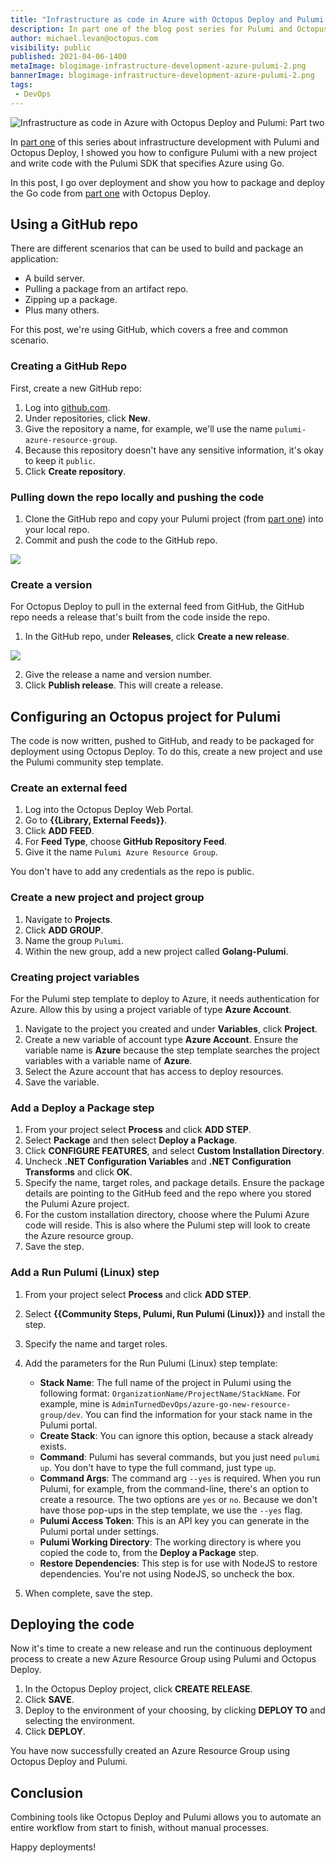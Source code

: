 ```yaml
---
title: "Infrastructure as code in Azure with Octopus Deploy and Pulumi: Part two"
description: In part one of the blog post series for Pulumi and Octopus Deploy, I showed you how to configure Pulumi. In this post, I show you how to tie it together with Octopus Deploy.
author: michael.levan@octopus.com
visibility: public
published: 2021-04-06-1400 
metaImage: blogimage-infrastructure-development-azure-pulumi-2.png
bannerImage: blogimage-infrastructure-development-azure-pulumi-2.png
tags:
 - DevOps
---
```


![Infrastructure as code in Azure with Octopus Deploy and Pulumi: Part two](blogimage-infrastructure-development-azure-pulumi-2.png)

In [part one](/blog/2020-12/iac-azure-octopus-pulumi-part-1/index.md) of this series about infrastructure development with Pulumi and Octopus Deploy, I showed you how to configure Pulumi with a new project and write code with the Pulumi SDK that specifies Azure using Go.

In this post, I go over deployment and show you how to package and deploy the Go code from [part one](/blog/2020-12/iac-azure-octopus-pulumi-part-1/index.md) with Octopus Deploy.

## Using a GitHub repo

There are different scenarios that can be used to build and package an application:

- A build server.
- Pulling a package from an artifact repo.
- Zipping up a package.
- Plus many others.

For this post, we're using GitHub, which covers a free and common scenario.

### Creating a GitHub Repo

First, create a new GitHub repo:

1. Log into [github.com](https://www.github.com).
2. Under repositories, click **New**.
3. Give the repository a name, for example, we'll use the name `pulumi-azure-resource-group`.
4. Because this repository doesn't have any sensitive information, it's okay to keep it `public`.
5. Click **Create repository**.

### Pulling down the repo locally and pushing the code

1. Clone the GitHub repo and copy your Pulumi project (from [part one](/blog/2020-12/iac-azure-octopus-pulumi-part-1/index.md)) into your local repo.
2. Commit and push the code to the GitHub repo.

![](images/2.png)

### Create a version

For Octopus Deploy to pull in the external feed from GitHub, the GitHub repo needs a release that's built from the code inside the repo.

1. In the GitHub repo, under **Releases**, click **Create a new release**. 

![](images/3.png)

2. Give the release a name and version number. 
2. Click **Publish release**. This will create a release.

## Configuring an Octopus project for Pulumi

The code is now written, pushed to GitHub, and ready to be packaged for deployment using Octopus Deploy. To do this, create a new project and use the Pulumi community step template.

### Create an external feed

1. Log into the Octopus Deploy Web Portal.
2. Go to **{{Library, External Feeds}}**.
3. Click **ADD FEED**.
4. For **Feed Type**, choose **GitHub Repository Feed**.
5. Give it the name `Pulumi Azure Resource Group`.

You don't have to add any credentials as the repo is public.

### Create a new project and project group

1. Navigate to **Projects**.
2. Click **ADD GROUP**.
3. Name the group `Pulumi`.
4. Within the new group, add a new project called **Golang-Pulumi**.

### Creating project variables

For the Pulumi step template to deploy to Azure, it needs authentication for Azure. Allow this by using a project variable of type **Azure Account**.

1. Navigate to the project you created and under **Variables**, click **Project**.
2. Create a new variable of account type **Azure Account**. Ensure the variable name is **Azure** because the step template searches the project variables with a variable name of **Azure**.
3. Select the Azure account that has access to deploy resources.
4. Save the variable.

### Add a Deploy a Package step

1. From your project select **Process** and click **ADD STEP**.
1. Select **Package** and then select **Deploy a Package**. 
1. Click **CONFIGURE FEATURES**, and select **Custom Installation Directory**.
1. Uncheck **.NET Configuration Variables** and **.NET Configuration Transforms** and click **OK**.
1. Specify the name, target roles, and package details. Ensure the package details are pointing to the GitHub feed and the repo where you stored the Pulumi Azure project.
1. For the custom installation directory, choose where the Pulumi Azure code will reside. This is also where the Pulumi step will look to create the Azure resource group.
1. Save the step.

### Add a Run Pulumi (Linux) step

1. From your project select **Process** and click **ADD STEP**.
1. Select **{{Community Steps, Pulumi, Run Pulumi (Linux)}}** and install the step. 
1. Specify the name and target roles. 
1. Add the parameters for the Run Pulumi (Linux) step template:
   - **Stack Name**: The full name of the project in Pulumi using the following format: `OrganizationName/ProjectName/StackName`. For example, mine is `AdminTurnedDevOps/azure-go-new-resource-group/dev`. You can find the information for your stack name in the Pulumi portal.
   - **Create Stack**: You can ignore this option, because a stack already exists.
   - **Command**: Pulumi has several commands, but you just need `pulumi up`. You don't have to type the full command, just type `up`.
   - **Command Args**: The command arg `--yes` is required. When you run Pulumi, for example, from the command-line, there's an option to create a resource. The two options are `yes` or `no`. Because we don't have those pop-ups in the step template, we use the `--yes` flag.
   - **Pulumi Access Token**: This is an API key you can generate in the Pulumi portal under settings.
   - **Pulumi Working Directory**: The working directory is where you copied the code to, from the **Deploy a Package** step.
   - **Restore Dependencies**: This step is for use with NodeJS to restore dependencies. You're not using NodeJS, so uncheck the box.

5. When complete, save the step.

## Deploying the code

Now it's time to create a new release and run the continuous deployment process to create a new Azure Resource Group using Pulumi and Octopus Deploy.

1. In the Octopus Deploy project, click **CREATE RELEASE**.
2. Click **SAVE**.
3. Deploy to the environment of your choosing, by clicking **DEPLOY TO** and selecting the environment. 
4. Click **DEPLOY**.

You have now successfully created an Azure Resource Group using Octopus Deploy and Pulumi.

## Conclusion

Combining tools like Octopus Deploy and Pulumi allows you to automate an entire workflow from start to finish, without manual processes.

Happy deployments!

